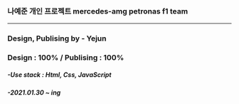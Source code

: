 ﻿ ### 나예준 개인 프로젝트 mercedes-amg petronas f1 team
  ------------------------------------------------------
 <h3> Design, Publising by - Yejun</h3>
<h3> Design : 100% / Publising : 100%</h3>
<h5>-Use stack : Html, Css, JavaScript</h5>
<h5>-2021.01.30 ~ ing</h5>

